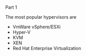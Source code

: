Part 1

The most popular hypervisors are
- VmWare vSphere/ESXi
- Hyper-V
- KVM
- XEN
- Red Hat Enterprise Virtualization
